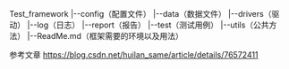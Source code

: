 Test_framework
    |--config（配置文件）
    |--data（数据文件）
    |--drivers（驱动）
    |--log（日志）
    |--report（报告）
    |--test（测试用例）
    |--utils（公共方法）
    |--ReadMe.md（框架需要的环境以及用法）

参考文章
https://blog.csdn.net/huilan_same/article/details/76572411